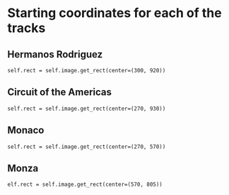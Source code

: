 # Starting coordinates for each of the tracks

## Hermanos Rodriguez

```{python}
self.rect = self.image.get_rect(center=(300, 920))
```

## Circuit of the Americas

```{python}
self.rect = self.image.get_rect(center=(270, 930))
```

## Monaco

```{python}
self.rect = self.image.get_rect(center=(270, 570))
```

## Monza

```{python}
elf.rect = self.image.get_rect(center=(570, 805))
```
